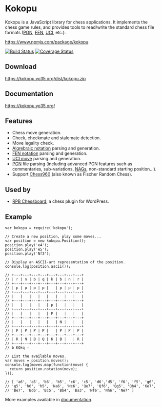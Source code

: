 Kokopu
======

Kokopu is a JavaScript library for chess applications. It implements the chess game rules,
and provides tools to read/write the standard chess file formats
([PGN](https://en.wikipedia.org/wiki/Portable_Game_Notation),
[FEN](https://en.wikipedia.org/wiki/Forsyth%E2%80%93Edwards_Notation),
[UCI](https://en.wikipedia.org/wiki/Universal_Chess_Interface),
etc.).

https://www.npmjs.com/package/kokopu

[![Build Status](https://travis-ci.com/yo35/kokopu.svg?branch=master)](https://travis-ci.com/yo35/kokopu)
[![Coverage Status](https://coveralls.io/repos/github/yo35/kokopu/badge.svg?branch=master)](https://coveralls.io/github/yo35/kokopu?branch=master)



Download
--------

https://kokopu.yo35.org/dist/kokopu.zip



Documentation
-------------

https://kokopu.yo35.org/



Features
--------

* Chess move generation.
* Check, checkmate and stalemate detection.
* Move legality check.
* [Algrebraic notation](https://en.wikipedia.org/wiki/Algebraic_notation_(chess)) parsing and generation. 
* [FEN notation](https://en.wikipedia.org/wiki/Forsyth%E2%80%93Edwards_Notation) parsing and generation.
* [UCI move](https://en.wikipedia.org/wiki/Universal_Chess_Interface) parsing and generation.
* [PGN](https://en.wikipedia.org/wiki/Portable_Game_Notation) file parsing (including advanced PGN features
such as commentaries, sub-variations, [NAGs](https://en.wikipedia.org/wiki/Numeric_Annotation_Glyphs),
non-standard starting position...).
* Support [Chess960](https://en.wikipedia.org/wiki/Chess960) (also known as Fischer Random Chess).



Used by
-------

* [RPB Chessboard](https://wordpress.org/plugins/rpb-chessboard/), a chess plugin for WordPress.



Example
-------

```
var kokopu = require('kokopu');

// Create a new position, play some moves...
var position = new kokopu.Position();
position.play('e4');
position.play('e5');
position.play('Nf3');

// Display an ASCII-art representation of the position.
console.log(position.ascii());

// +---+---+---+---+---+---+---+---+
// | r | n | b | q | k | b | n | r |
// +---+---+---+---+---+---+---+---+
// | p | p | p | p |   | p | p | p |
// +---+---+---+---+---+---+---+---+
// |   |   |   |   |   |   |   |   |
// +---+---+---+---+---+---+---+---+
// |   |   |   |   | p |   |   |   |
// +---+---+---+---+---+---+---+---+
// |   |   |   |   | P |   |   |   |
// +---+---+---+---+---+---+---+---+
// |   |   |   |   |   | N |   |   |
// +---+---+---+---+---+---+---+---+
// | P | P | P | P |   | P | P | P |
// +---+---+---+---+---+---+---+---+
// | R | N | B | Q | K | B |   | R |
// +---+---+---+---+---+---+---+---+
// b KQkq -

// List the available moves.
var moves = position.moves();
console.log(moves.map(function(move) {
  return position.notation(move);
}));

// [ 'a6', 'a5', 'b6', 'b5', 'c6', 'c5', 'd6','d5', 'f6', 'f5', 'g6',
// 'g5', 'h6', 'h5', 'Na6', 'Nc6', 'Qe7', 'Qf6', 'Qg5', 'Qh4', 'Ke7',
// 'Be7', 'Bd6', 'Bc5', 'Bb4', 'Ba3', 'Nf6', 'Nh6', 'Ne7' ]
```

More examples available in [documentation](https://kokopu.yo35.org/).
